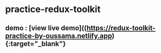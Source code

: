 # practice-redux-toolkit

## demo : [view live demo]((https://redux-toolkit-practice-by-oussama.netlify.app){:target="_blank"}
